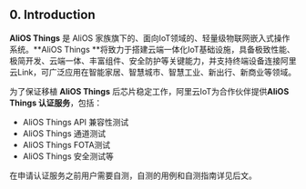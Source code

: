 ## 0. Introduction

**AliOS Things** 是 AliOS 家族旗下的、面向IoT领域的、轻量级物联网嵌入式操作系统。**AliOS Things **将致力于搭建云端一体化IoT基础设施，具备极致性能、极简开发、云端一体、丰富组件、安全防护等关键能力，并支持终端设备连接阿里云Link，可广泛应用在智能家居、智慧城市、智慧工业、新出行、新商业等领域。

为了保证移植 **AliOS Things** 后芯片稳定工作，阿里云IoT为合作伙伴提供**AliOS Things 认证服务**，包括：

* AliOS Things API 兼容性测试
* AliOS Things 通道测试
* AliOS Things FOTA测试
* AliOS Things 安全测试等

在申请认证服务之前用户需要自测，自测的用例和自测指南详见后文。



